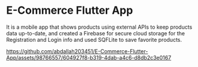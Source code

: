 # E-Commerce Flutter App
It is a mobile app that shows products using external APIs to keep products data up-to-date, and created a Firebase for secure cloud storage for the Registration and Login info and used SQFLite to save favorite products.


https://github.com/abdallah203451/E-Commerce-Flutter-App/assets/98766557/604927f8-b319-4dab-a4c6-d8db2c3e0167





